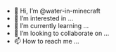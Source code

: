 - 👋 Hi, I’m @water-in-minecraft
- 👀 I’m interested in ...
- 🌱 I’m currently learning ...
- 💞️ I’m looking to collaborate on ...
- 📫 How to reach me ...

<!---
water-in-minecraft/water-in-minecraft is a ✨ special ✨ repository because its `README.md` (this file) appears on your GitHub profile.
You can click the Preview link to take a look at your changes.
--->
